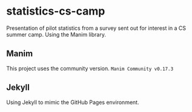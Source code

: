 # statistics-cs-camp
Presentation of pilot statistics from a survey sent out for interest in a CS summer camp. Using the Manim library.
## Manim
This project uses the community version.
`Manim Community v0.17.3`
## Jekyll
Using Jekyll to mimic the GitHub Pages environment.
